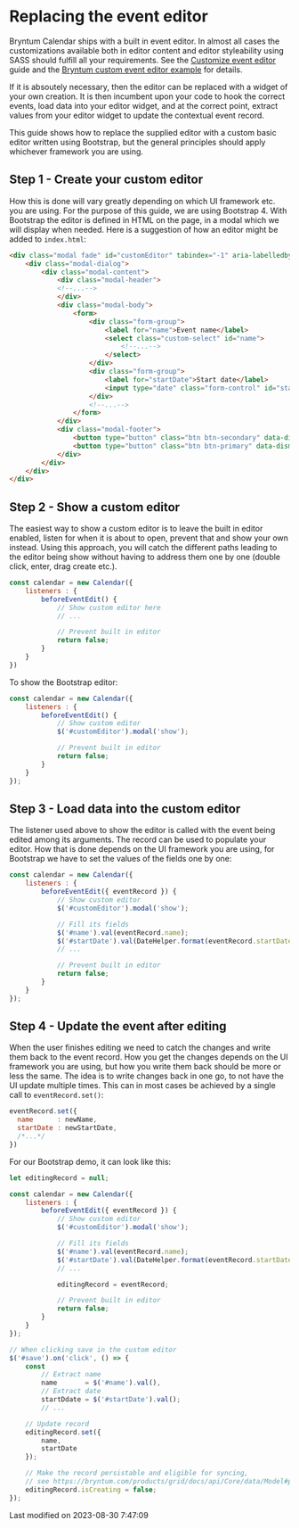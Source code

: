 # Replacing the event editor

Bryntum Calendar ships with a built in event editor. In almost all cases the customizations available both in editor content and editor styleability using SASS should fulfill all your requirements. See the [Customize event editor](#Calendar/guides/customization/eventedit.md) guide and the <a href="../examples/eventedit/" target="_blank">Bryntum custom event editor example</a> for details.

If it is absoutely necessary, then the editor can be replaced with a widget of your own creation. It is then incumbent upon your code to hook the correct events, load data into your editor widget, and at the correct point, extract values from your editor widget to update the contextual event record.

This guide shows how to replace the supplied editor with a custom basic editor written using Bootstrap, but the general principles should apply whichever framework you are using.

## Step 1 - Create your custom editor

How this is done will vary greatly depending on which UI framework etc. you are using. For the purpose of this guide, we
are using Bootstrap 4. With Bootstrap the editor is defined in HTML on the page, in a modal which we will display when
needed. Here is a suggestion of how an editor might be added to `index.html`:

```html
<div class="modal fade" id="customEditor" tabindex="-1" aria-labelledby="customEditorLabel" aria-hidden="true">
	<div class="modal-dialog">
		<div class="modal-content">
			<div class="modal-header">
			<!--...-->
			</div>
			<div class="modal-body">
				<form>
					<div class="form-group">
						<label for="name">Event name</label>
						<select class="custom-select" id="name">
							<!--...-->
						</select>
					</div>
					<div class="form-group">
						<label for="startDate">Start date</label>
						<input type="date" class="form-control" id="startDate">
					</div>
					<!--...-->
				</form>
			</div>
			<div class="modal-footer">
				<button type="button" class="btn btn-secondary" data-dismiss="modal">Cancel</button>
				<button type="button" class="btn btn-primary" data-dismiss="modal" id="save">Save changes</button>
			</div>
		</div>
	</div>
</div>
```

## Step 2 - Show a custom editor

The easiest way to show a custom editor is to leave the built in editor enabled, listen for when it is about to open,
prevent that and show your own instead. Using this approach, you will catch the different paths leading to the editor
being show without having to address them one by one (double click, enter, drag create etc.).

```javascript
const calendar = new Calendar({
    listeners : {
        beforeEventEdit() {
            // Show custom editor here
            // ...

            // Prevent built in editor
            return false;
        }
    }
})
```

To show the Bootstrap editor:

```javascript
const calendar = new Calendar({
    listeners : {
        beforeEventEdit() {
            // Show custom editor
            $('#customEditor').modal('show');

            // Prevent built in editor
            return false;
        }
    }
});
```

## Step 3 - Load data into the custom editor

The listener used above to show the editor is called with the event being edited among its arguments. The record can be
used to populate your editor. How that is done depends on the UI framework you are using, for Bootstrap we have to set
the values of the fields one by one:

```javascript
const calendar = new Calendar({
    listeners : {
        beforeEventEdit({ eventRecord }) {
            // Show custom editor
            $('#customEditor').modal('show');

            // Fill its fields
            $('#name').val(eventRecord.name);
            $('#startDate').val(DateHelper.format(eventRecord.startDate, 'YYYY-MM-DD'));
            // ...

            // Prevent built in editor
            return false;
        }
    }
});
```

## Step 4 - Update the event after editing

When the user finishes editing we need to catch the changes and write them back to the event record. How you get the
changes depends on the UI framework you are using, but how you write them back should be more or less the same. The idea
is to write changes back in one go, to not have the UI update multiple times. This can in most cases be achieved by a
single call to `eventRecord.set()`:

```javascript
eventRecord.set({
  name      : newName,
  startDate : newStartDate,
  /*...*/
})
```

For our Bootstrap demo, it can look like this:

```javascript
let editingRecord = null;

const calendar = new Calendar({
    listeners : {
        beforeEventEdit({ eventRecord }) {
            // Show custom editor
            $('#customEditor').modal('show');

            // Fill its fields
            $('#name').val(eventRecord.name);
            $('#startDate').val(DateHelper.format(eventRecord.startDate, 'YYYY-MM-DD'));
            // ...

            editingRecord = eventRecord;

            // Prevent built in editor
            return false;
        }
    }
});

// When clicking save in the custom editor
$('#save').on('click', () => {
    const
        // Extract name
        name       = $('#name').val(),
        // Extract date
        startDdate = $('#startDate').val();
        // ...

    // Update record
    editingRecord.set({
        name,
        startDate
    });

    // Make the record persistable and eligible for syncing,
    // see https://bryntum.com/products/grid/docs/api/Core/data/Model#property-isCreating
    editingRecord.isCreating = false;
});
```


<p class="last-modified">Last modified on 2023-08-30 7:47:09</p>